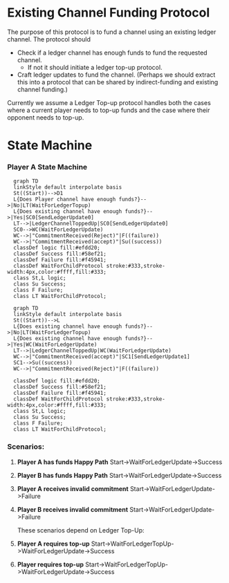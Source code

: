 # Existing Channel Funding Protocol

The purpose of this protocol is to fund a channel using an existing ledger channel. The protocol should

- Check if a ledger channel has enough funds to fund the requested channel.
  - If not it should initiate a ledger top-up protocol.
- Craft ledger updates to fund the channel. (Perhaps we should extract this into a protocol that can be shared by indirect-funding and existing channel funding.)

Currently we assume a Ledger Top-up protocol handles both the cases where a current player needs to top-up funds and the case where their opponent needs to top-up.

# State Machine

### Player A State Machine

```mermaid
  graph TD
  linkStyle default interpolate basis
  St((Start))-->D1
  L{Does Player channel have enough funds?}-->|No|LT(WaitForLedgerTopup)
  L{Does existing channel have enough funds?}-->|Yes|SC0[SendLedgerUpdate0]
  LT-->|LedgerChannelToppedUp|SC0[SendLedgerUpdate0]
  SC0-->WC(WaitForLedgerUpdate)
  WC-->|"CommitmentReceived(Reject)"|F((failure))
  WC-->|"CommitmentReceived(accept)"|Su((success))
  classDef logic fill:#efdd20;
  classDef Success fill:#58ef21;
  classDef Failure fill:#f45941;
  classDef WaitForChildProtocol stroke:#333,stroke-width:4px,color:#ffff,fill:#333;
  class St,L logic;
  class Su Success;
  class F Failure;
  class LT WaitForChildProtocol;
```

```mermaid
  graph TD
  linkStyle default interpolate basis
  St((Start))-->L
  L{Does existing channel have enough funds?}-->|No|LT(WaitForLedgerTopup)
  L{Does existing channel have enough funds?}-->|Yes|WC(WaitForLedgerUpdate)
  LT-->|LedgerChannelToppedUp|WC(WaitForLedgerUpdate)
  WC-->|"CommitmentReceived(accept)"|SC1[SendLedgerUpdate1]
  SC1-->Su((success))
  WC-->|"CommitmentReceived(Reject)"|F((failure))

  classDef logic fill:#efdd20;
  classDef Success fill:#58ef21;
  classDef Failure fill:#f45941;
  classDef WaitForChildProtocol stroke:#333,stroke-width:4px,color:#ffff,fill:#333;
  class St,L logic;
  class Su Success;
  class F Failure;
  class LT WaitForChildProtocol;
```

### Scenarios:

1. **Player A has funds Happy Path** Start->WaitForLedgerUpdate->Success
2. **Player B has funds Happy Path** Start->WaitForLedgerUpdate->Success
3. **Player A receives invalid commitment** Start->WaitForLedgerUpdate->Failure
4. **Player B receives invalid commitment** Start->WaitForLedgerUpdate->Failure

   These scenarios depend on Ledger Top-Up:

5. **Player A requires top-up** Start->WaitForLedgerTopUp->WaitForLedgerUpdate->Success
6. **Player requires top-up** Start->WaitForLedgerTopUp->WaitForLedgerUpdate->Success
